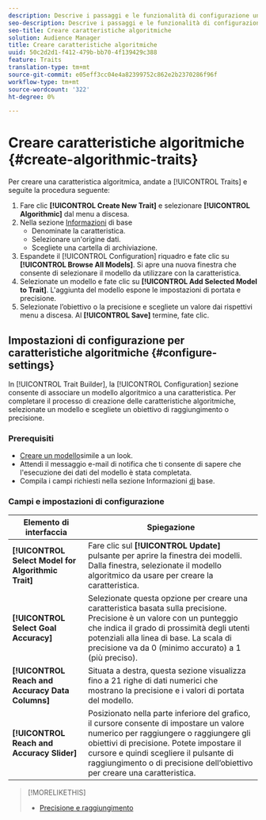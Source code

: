 ```yaml
---
description: Descrive i passaggi e le funzionalità di configurazione univoci per il processo di creazione delle caratteristiche algoritmiche.
seo-description: Descrive i passaggi e le funzionalità di configurazione univoci per il processo di creazione delle caratteristiche algoritmiche.
seo-title: Creare caratteristiche algoritmiche
solution: Audience Manager
title: Creare caratteristiche algoritmiche
uuid: 50c2d2d1-f412-479b-bb70-4f139429c388
feature: Traits
translation-type: tm+mt
source-git-commit: e05eff3cc04e4a82399752c862e2b2370286f96f
workflow-type: tm+mt
source-wordcount: '322'
ht-degree: 0%

---
```



# Creare caratteristiche algoritmiche {#create-algorithmic-traits}

<!-- t_algo_trait_build.xml -->

Per creare una caratteristica algoritmica, andate a [!UICONTROL Traits] e seguite la procedura seguente:

1. Fare clic **[!UICONTROL Create New Trait]** e selezionare **[!UICONTROL Algorithmic]** dal menu a discesa.
1. Nella sezione [Informazioni](../../features/traits/create-onboarded-rule-based-traits.md) di base
   * Denominate la caratteristica.
   * Selezionare un&#39;origine dati.
   * Scegliete una cartella di archiviazione.
1. Espandete il [!UICONTROL Configuration] riquadro e fate clic su **[!UICONTROL Browse All Models]**.
Si apre una nuova finestra che consente di selezionare il modello da utilizzare con la caratteristica.
1. Selezionate un modello e fate clic su **[!UICONTROL Add Selected Model to Trait]**.
L&#39;aggiunta del modello espone le impostazioni di portata e precisione.
1. Selezionate l’obiettivo o la precisione e scegliete un valore dai rispettivi menu a discesa. Al **[!UICONTROL Save]** termine, fate clic.

## Impostazioni di configurazione per caratteristiche algoritmiche {#configure-settings}

In [!UICONTROL Trait Builder], la [!UICONTROL Configuration] sezione consente di associare un modello algoritmico a una caratteristica. Per completare il processo di creazione delle caratteristiche algoritmiche, selezionate un modello e scegliete un obiettivo di raggiungimento o precisione.

### Prerequisiti

<!-- r_algo_trait_config_section.xml -->

* [Creare un modello](../../features/algorithmic-models/create-model.md)simile a un look.
* Attendi il messaggio e-mail di notifica che ti consente di sapere che l&#39;esecuzione dei dati del modello è stata completata.
* Compila i campi richiesti nella sezione Informazioni [di](../../features/traits/create-onboarded-rule-based-traits.md) base.

### Campi e impostazioni di configurazione

| Elemento di interfaccia | Spiegazione |
|---|---|
| **[!UICONTROL Select Model for Algorithmic Trait]** | Fare clic sul **[!UICONTROL Update]** pulsante per aprire la finestra dei modelli. Dalla finestra, selezionate il modello algoritmico da usare per creare la caratteristica. |
| **[!UICONTROL Select Goal Accuracy]** | Selezionate questa opzione per creare una caratteristica basata sulla precisione. Precisione è un valore con un punteggio che indica il grado di prossimità degli utenti potenziali alla linea di base. La scala di precisione va da 0 (minimo accurato) a 1 (più preciso). |
| **[!UICONTROL Reach and Accuracy Data Columns]** | Situata a destra, questa sezione visualizza fino a 21 righe di dati numerici che mostrano la precisione e i valori di portata del modello. |
| **[!UICONTROL Reach and Accuracy Slider]** | Posizionato nella parte inferiore del grafico, il cursore consente di impostare un valore numerico per raggiungere o raggiungere gli obiettivi di precisione. Potete impostare il cursore e quindi scegliere il pulsante di raggiungimento o di precisione dell’obiettivo per creare una caratteristica. |

>[!MORELIKETHIS]
>
>* [Precisione e raggiungimento](../../features/traits/trait-accuracy-reach.md)

